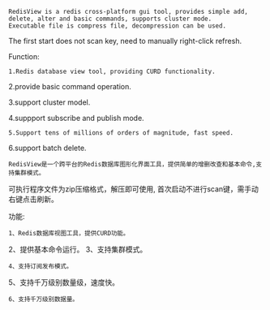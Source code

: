 ﻿    RedisView is a redis cross-platform gui tool, provides simple add, delete, alter and basic commands, supports cluster mode. 
    Executable file is compress file, decompression can be used.
The first start does not scan key, need to manually right-click refresh.
  
    
    

Function:

    1.Redis database view tool, providing CURD functionality.
    
2.provide basic command operation.
    
3.support cluster model.
    
4.suppport subscribe and publish mode.

    5.Support tens of millions of orders of magnitude, fast speed.
    
6.support batch delete.


    




    RedisView是一个跨平台的Redis数据库图形化界面工具，提供简单的增删改查和基本命令,支持集群模式。
 
   可执行程序文件为zip压缩格式，解压即可使用,
首次启动不进行scan键，需手动右键点击刷新。

    

功能:

    1、Redis数据库视图工具，提供CURD功能。
    
2、提供基本命令运行。
3、支持集群模式。

    4、支持订阅发布模式。
    
5、支持千万级别数量级，速度快。

    6、支持千万级别数据量。
